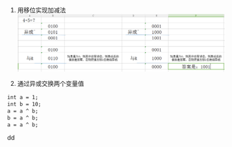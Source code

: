 1. 用移位实现加减法
![加法](img/1.png)

2. 通过异或交换两个变量值
```
int a = 1;
int b = 10;
a = a ^ b;
b = a ^ b;
a = a ^ b;
```

dd